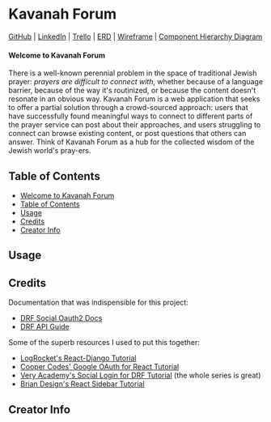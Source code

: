 # Kavanah Forum

[GitHub](https://github.com/loewenst) | [LinkedIn](https://www.linkedin.com/in/daniel-loewenstein-849a67213/) | [Trello](https://trello.com/b/KvOvIS42/kavana-forum) | [ERD](https://i.imgur.com/O3c6AUA.png) | [Wireframe](https://drive.google.com/file/d/1D_CCXOO7o1sJX71q0dJEXDj1bT-SIqbW/view?usp=sharing) | [Component Hierarchy Diagram](https://lucid.app/lucidchart/d2ce0be4-0142-4d4b-bfde-092c6c22be53/edit?invitationId=inv_d3ee9d9e-bf0e-4a27-aba9-8982a596701a)

#### Welcome to Kavanah Forum

There is a well-known perennial problem in the space of traditional Jewish prayer: <em>prayers are difficult to connect with</em>, whether because of a language barrier, because of the way it's routinized, or because the content doesn't resonate in an obvious way. Kavanah Forum is a web application that seeks to offer a partial solution through a crowd-sourced approach: users that have successfully found meaningful ways to connect to different parts of the prayer service can post about their approaches, and users struggling to connect can browse existing content, or post questions that others can answer. Think of Kavanah Forum as a hub for the collected wisdom of the Jewish world's pray-ers.

## Table of Contents

- [Welcome to Kavanah Forum](#welcome-to-kavanah-forum)
- [Table of Contents](#table-of-contents)
- [Usage](#usage)
- [Credits](#usage)
- [Creator Info](#creator-info)

## Usage

## Credits

Documentation that was indispensible for this project:

- [DRF Social Oauth2 Docs](https://drf-social-oauth2.readthedocs.io/en/latest/)
- [DRF API Guide](https://www.django-rest-framework.org/api-guide/relations/)

Some of the superb resources I used to put this together:

- [LogRocket's React-Django Tutorial](https://blog.logrocket.com/using-react-django-create-app-tutorial/)
- [Cooper Codes' Google OAuth for React Tutorial](https://www.youtube.com/watch?v=HtJKUQXmtok)
- [Very Academy's Social Login for DRF Tutorial](https://www.youtube.com/watch?v=wlcCvzOLL8w) (the whole series is great)
- [Brian Design's React Sidebar Tutorial](https://www.youtube.com/watch?v=mN3P_rv8ad4&t=1768s)

## Creator Info
